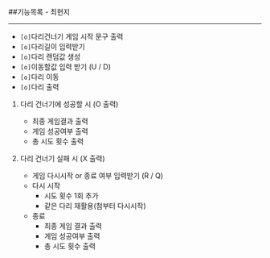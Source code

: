 ##기능목록 - 최현지
<hr>

* `[o]`다리건너기 게임 시작 문구 출력
* `[o]`다리길이 입력받기
* `[o]`다리 랜덤값 생성
* `[o]`이동할값 입력 받기 (U / D)
* `[o]`다리 이동
* `[o]`다리 출력

1. 다리 건너기에 성공할 시 (O 출력)
    * 최종 게임결과 출력
    * 게임 성공여부 출력
    * 총 시도 횟수 출력
    

2. 다리 건너기 실패 시 (X 출력)
    * 게임 다시시작 or 종료 여부 입력받기 (R / Q)
    * 다시 시작
        * 시도 횟수 1회 추가
        * 같은 다리 재활용(첨부터 다시시작)
    * 종료 
        * 최종 게임 결과 출력
        * 게임 성공여부 출력
        * 총 시도 횟수 출력